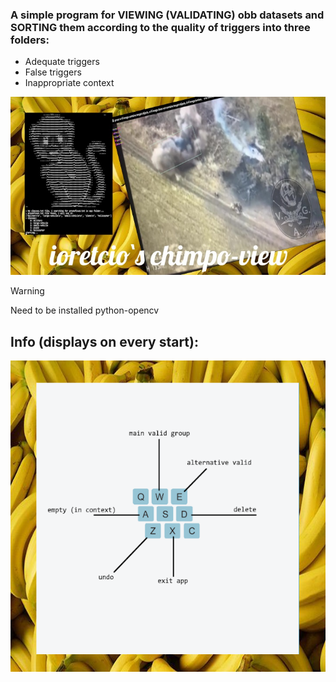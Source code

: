 ### A simple program for VIEWING (VALIDATING) obb datasets and SORTING them according to the quality of triggers into three folders: 

- Adequate triggers
- False triggers
- Inappropriate context

![Image1](resources/1.jpg)

> [!WARNING]
> Need to be installed python-opencv

## Info (displays on every start): 

![Image1](resources/tutor.png)
